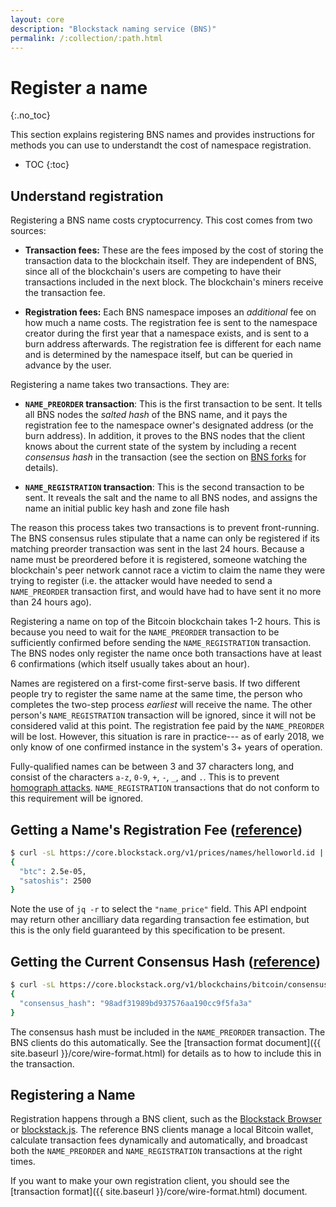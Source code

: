 ```yaml
---
layout: core
description: "Blockstack naming service (BNS)"
permalink: /:collection/:path.html
---
```

# Register a name
{:.no_toc}

This section explains registering BNS names and provides instructions for methods
you can use to understandt the cost of namespace registration.

* TOC
{:toc}

## Understand registration

Registering a BNS name costs cryptocurrency.  This cost comes from two sources:

* **Transaction fees:** These are the fees imposed by the cost of storing the
  transaction data to the blockchain itself.  They are independent of BNS, since
all of the blockchain's users are competing to have their transactions included
in the next block.  The blockchain's miners receive the transaction fee.

* **Registration fees:** Each BNS namespace imposes an *additional* fee on how
  much a name costs.  The registration fee is sent to the namespace creator
during the first year that a namespace exists, and is sent to a burn address
afterwards.  The registration fee is different for each name and is
determined by the namespace itself, but can be queried in advance by the user.

Registering a name takes two transactions.  They are:

* **`NAME_PREORDER` transaction**:  This is the first transaction to be sent.
  It tells all BNS nodes the *salted hash* of the BNS name, and it pays the
registration fee to the namespace owner's designated address (or the burn
address).  In addition, it proves to the BNS nodes that the client knows about
the current state of the system by including a recent *consensus hash*
in the transaction (see the section on [BNS forks](#bns-forks) for details).

* **`NAME_REGISTRATION` transaction**:  This is the second transaction to be
  sent.  It reveals the salt and the name to all BNS nodes, and assigns the name
an initial public key hash and zone file hash

The reason this process takes two transactions is to prevent front-running.
The BNS consensus rules stipulate that a name can only be registered if its
matching preorder transaction was sent in the last 24 hours.  Because a name
must be preordered before it is registered, someone watching the blockchain's
peer network cannot race a victim to claim the name they were trying to
register (i.e. the attacker would have needed to send a `NAME_PREORDER`
transaction first, and would have had to have sent it no more than 24 hours
ago).

Registering a name on top of the Bitcoin blockchain takes 1-2 hours.  This is
because you need to wait for the `NAME_PREORDER` transaction to be sufficiently
confirmed before sending the `NAME_REGISTRATION` transaction.  The BNS nodes
only register the name once both transactions have at least 6 confirmations
(which itself usually takes about an hour).

Names are registered on a first-come first-serve basis.
If two different people try to register the same name at the same time, the
person who completes the two-step process *earliest* will receive the name.  The
other person's `NAME_REGISTRATION` transaction will be ignored, since it will
not be considered valid at this point.  The registration fee paid by the
`NAME_PREORDER` will be lost.  However, this situation is rare in practice---
as of early 2018, we only know of one confirmed instance in the system's 3+ years
of operation.

Fully-qualified names can be between 3 and 37 characters long, and consist of
the characters `a-z`, `0-9`, `+`, `-`, `_`, and `.`.  This is to prevent
[homograph attacks](https://en.wikipedia.org/wiki/IDN_homograph_attack).
`NAME_REGISTRATION` transactions that do not conform to this requirement will be
ignored.

## Getting a Name's Registration Fee ([reference](https://core.blockstack.org/#price-checks-get-name-price))

```bash
$ curl -sL https://core.blockstack.org/v1/prices/names/helloworld.id | jq -r ".name_price"
{
  "btc": 2.5e-05,
  "satoshis": 2500
}
```

Note the use of `jq -r` to select the `"name_price"` field.  This API
endpoint may return other ancilliary data regarding transaction fee estimation,
but this is the only field guaranteed by this specification to be present.

## Getting the Current Consensus Hash ([reference](https://core.blockstack.org/#blockchain-operations-get-consensus-hash))

```bash
$ curl -sL https://core.blockstack.org/v1/blockchains/bitcoin/consensus
{
  "consensus_hash": "98adf31989bd937576aa190cc9f5fa3a"
}
```

The consensus hash must be included in the `NAME_PREORDER` transaction.  The BNS
clients do this automatically.  See the [transaction format
document]({{ site.baseurl }}/core/wire-format.html) for details as to how to include this in the
transaction.

## Registering a Name

Registration happens through a BNS client, such as the [Blockstack
Browser](https://github.com/blockstack/blockstack-browser) or
[blockstack.js](https://github.com/blockstack/blockstack.js).
The reference BNS clients manage a local Bitcoin wallet, calculate transaction fees
dynamically and automatically, and broadcast both the `NAME_PREORDER` and
`NAME_REGISTRATION` transactions at the right times.

If you want to make your own registration client, you should see the
[transaction format]({{ site.baseurl }}/core/wire-format.html) document.
